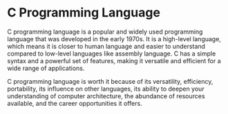 # C Programming Language

C programming language is a popular and widely used programming language that was developed in the early 1970s. It is a high-level language, which means it is closer to human language and easier to understand compared to low-level languages like assembly language. C has a simple syntax and a powerful set of features, making it versatile and efficient for a wide range of applications.

C programming language is worth it because of its versatility, efficiency, portability, its influence on other languages, its ability to deepen your understanding of computer architecture, the abundance of resources available, and the career opportunities it offers.
